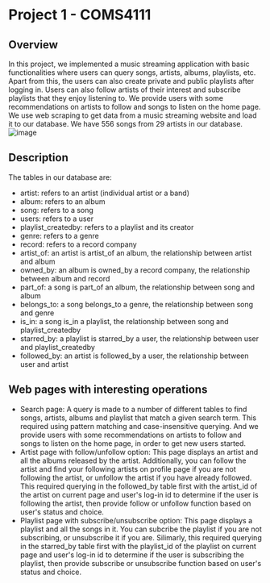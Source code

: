 # Project 1 - COMS4111

## Overview

In this project, we implemented a music streaming application with basic functionalities where users can query songs, artists, albums, playlists, etc. Apart from this, the users can also create private and public playlists after logging in. Users can also follow artists of their interest and subscribe playlists that they enjoy listening to. We provide users with some recommendations on artists to follow and songs to listen on the home page. 
We use web scraping to get data from a music streaming website and load it to our database. We have 556 songs from 29 artists in our database.
![image](https://user-images.githubusercontent.com/93358121/162550213-19caabc9-5753-4beb-9b32-fc92e10090ac.png)

## Description

The tables in our database are:
* artist: refers to an artist (individual artist or a band)
* album: refers to an album
* song: refers to a song
* users: refers to a user
* playlist_createdby: refers to a playlist and its creator
* genre: refers to a genre
* record: refers to a record company
* artist_of: an artist is artist_of an album, the relationship between artist and album
* owned_by: an album is owned_by a record company, the relationship between album and record
* part_of: a song is part_of an album, the relationship between song and album
* belongs_to: a song belongs_to a genre, the relationship between song and genre
* is_in: a song is_in a playlist, the relationship between song and playlist_createdby
* starred_by: a playlist is starred_by a user, the relationship between user and playlist_createdby
* followed_by: an artist is followed_by a user, the relationship between user and artist

## Web pages with interesting operations

* Search page: A query is made to a number of different tables to find songs, artists, albums and playlist that match a given search term. This required using pattern matching and case-insensitive querying. And we provide users with some recommendations on artists to follow and songs to listen on the home page, in order to get new users started.
* Artist page with follow/unfollow option: This page displays an artist and all the albums released by the artist. Additionally, you can follow the artist and find your following artists on profile page if you are not following the artist, or unfollow the artist if you have already followed. This required querying in the followed_by table first with the artist_id of the artist on current page and user's log-in id to determine if the user is following the artist, then provide follow or unfollow function based on user's status and choice.
* Playlist page with subscribe/unsubscribe option: This page displays a playlist and all the songs in it. You can subcribe the playlist if you are not subscribing, or unsubscribe it if you are. Silimarly, this required querying in the starred_by table first with the playlist_id of the playlist on current page and user's log-in id to determine if the user is subscribing the playlist, then provide subscribe or unsubscribe function based on user's status and choice.
